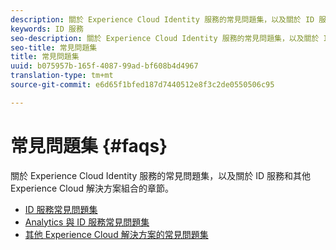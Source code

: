 ```yaml
---
description: 關於 Experience Cloud Identity 服務的常見問題集，以及關於 ID 服務和其他 Experience Cloud 解決方案組合的章節。
keywords: ID 服務
seo-description: 關於 Experience Cloud Identity 服務的常見問題集，以及關於 ID 服務和其他 Experience Cloud 解決方案組合的章節。
seo-title: 常見問題集
title: 常見問題集
uuid: b075957b-165f-4087-99ad-bf608b4d4967
translation-type: tm+mt
source-git-commit: e6d65f1bfed187d7440512e8f3c2de0550506c95

---
```



# 常見問題集 {#faqs}

關於 Experience Cloud Identity 服務的常見問題集，以及關於 ID 服務和其他 Experience Cloud 解決方案組合的章節。

* [ID 服務常見問題集](faq.md)
* [Analytics 與 ID 服務常見問題集](analytics-faq.md)
* [其他 Experience Cloud 解決方案的常見問題集](other-faq.md)
